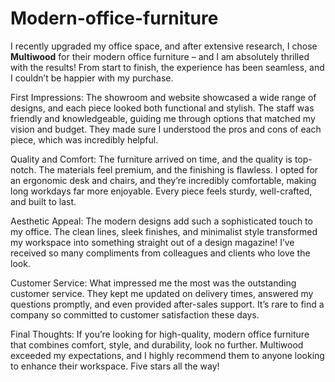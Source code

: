 # Modern-office-furniture
I recently upgraded my office space, and after extensive research, I chose **Multiwood** for their modern office furniture – and I am absolutely thrilled with the results! From start to finish, the experience has been seamless, and I couldn’t be happier with my purchase.

First Impressions: The showroom and website showcased a wide range of designs, and each piece looked both functional and stylish. The staff was friendly and knowledgeable, guiding me through options that matched my vision and budget. They made sure I understood the pros and cons of each piece, which was incredibly helpful.

Quality and Comfort: The furniture arrived on time, and the quality is top-notch. The materials feel premium, and the finishing is flawless. I opted for an ergonomic desk and chairs, and they’re incredibly comfortable, making long workdays far more enjoyable. Every piece feels sturdy, well-crafted, and built to last.

Aesthetic Appeal: The modern designs add such a sophisticated touch to my office. The clean lines, sleek finishes, and minimalist style transformed my workspace into something straight out of a design magazine! I’ve received so many compliments from colleagues and clients who love the look.

Customer Service: What impressed me the most was the outstanding customer service. They kept me updated on delivery times, answered my questions promptly, and even provided after-sales support. It’s rare to find a company so committed to customer satisfaction these days.

Final Thoughts: If you’re looking for high-quality, modern office furniture that combines comfort, style, and durability, look no further. Multiwood exceeded my expectations, and I highly recommend them to anyone looking to enhance their workspace. Five stars all the way!


